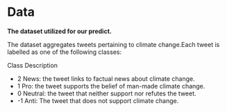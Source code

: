 # Data
**The dataset utilized for our predict.**

 The dataset aggregates tweets pertaining to climate change.Each tweet is labelled as one of the following classes:

Class Description
* 2 News: the tweet links to factual news about climate change.
* 1 Pro: the tweet supports the belief of man-made climate change.
* 0 Neutral: the tweet that neither support nor refutes the tweet.
* -1 Anti: The tweet that does not support climate change.
